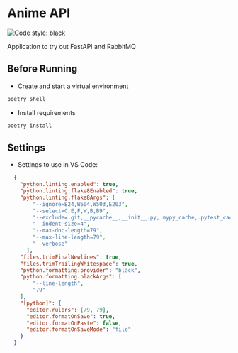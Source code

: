 # Anime API

[![Code style: black](https://img.shields.io/badge/code%20style-black-000000.svg)](https://github.com/psf/black)

Application to try out FastAPI and RabbitMQ

## Before Running

- Create and start a virtual environment

```sh
poetry shell
```

- Install requirements

```sh
poetry install
```

## Settings

- Settings to use in VS Code:

```json
  {
    "python.linting.enabled": true,
    "python.linting.flake8Enabled": true,
    "python.linting.flake8Args": [
        "--ignore=E24,W504,W503,E203",
        "--select=C,E,F,W,B,B9",
        "--exclude=.git,__pycache__,__init__.py,.mypy_cache,.pytest_cache",
        "--indent-size=4",
        "--max-doc-length=79",
        "--max-line-length=79",
        "--verbose"
      ],
    "files.trimFinalNewlines": true,
    "files.trimTrailingWhitespace": true,
    "python.formatting.provider": "black",
    "python.formatting.blackArgs": [
        "--line-length",
        "79"
    ],
    "[python]": {
      "editor.rulers": [79, 79],
      "editor.formatOnSave": true,
      "editor.formatOnPaste": false,
      "editor.formatOnSaveMode": "file"
    }
  }

```
